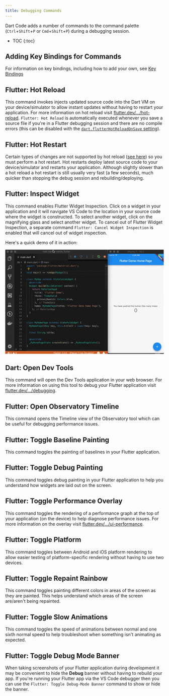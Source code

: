```yaml
---
title: Debugging Commands
---
```


<!-- TODO: Add a validation script that compares master package.json to this list -->

Dart Code adds a number of commands to the command palette (`Ctrl`+`Shift`+`P` or `Cmd`+`Shift`+`P`) during a debugging session.

* TOC
{:toc}

## Adding Key Bindings for Commands

For information on key bindings, including how to add your own, see [Key Bindings](/docs/key-bindings/)

## Flutter: Hot Reload

This command invokes injects updated source code into the Dart VM on your device/simulator to allow instant updates without having to restart your application. For more information on hot reload visit [flutter.dev/.../hot-reload](https://flutter.dev/docs/development/tools/hot-reload). `Flutter: Hot Reload` is automatically executed whenever you save a source file if you're in a Flutter debugging session and there are no compile errors (this can be disabled with the [`dart.flutterHotReloadOnSave` setting](/docs/settings/#dartflutterhotreloadonsave)).

## Flutter: Hot Restart

Certain types of changes are not supported by hot reload ([see here](https://flutter.dev/docs/development/tools/hot-reload#limitations)) so you must perform a hot restart. Hot restarts deploy latest source code to your device/simulator and restarts your application. Although slightly slower than a hot reload a hot restart is still usually very fast (a few seconds), much quicker than stopping the debug session and rebuilding/deploying.

## Flutter: Inspect Widget

This command enables Flutter Widget Inspection.   Click on a widget in your application and it will navigate VS Code to the location in your source code where the widget is constructed.   To select another widget, click on the magnifying glass and select another widget.    To cancel out of Flutter  Widget Inspection, a separate command `Flutter: Cancel Widget Inspection` is enabled that will cancel out of widget inspection.

Here's a quick demo of it in action:

![Flutter: Inspect Widget command](/images/demo/flutter-inspect.gif)

## Dart: Open Dev Tools

This command will open the Dev Tools application in your web browser. For more information on using this tool to debug your Flutter application visit [flutter.dev/.../debugging](https://flutter.dev/docs/testing/debugging#devtools).

## Flutter: Open Observatory Timeline

This command opens the Timeline view of the Observatory tool which can be useful for debugging performance issues.

## Flutter: Toggle Baseline Painting

This command toggles the painting of baselines in your Flutter application.

## Flutter: Toggle Debug Painting

This command toggles debug painting in your Flutter application to help you understand how widgets are laid out on the screen.

## Flutter: Toggle Performance Overlay

This command toggles the rendering of a performance graph at the top of your application (on the device) to help diagnose performance issues. For more information on the overlay visit [flutter.dev/.../ui-performance](https://flutter.dev/docs/perf/rendering/ui-performance).

## Flutter: Toggle Platform

This command toggles between Android and iOS platform rendering to allow easier testing of platform-specific rendering without having to use two devices.

## Flutter: Toggle Repaint Rainbow

This command toggles painting different colors in areas of the screen as they are painted. This helps understand which areas of the screen are/aren't being repainted.

## Flutter: Toggle Slow Animations

This command toggles the speed of animations between normal and one sixth normal speed to help troubleshoot when something isn't animating as expected.

## Flutter: Toggle Debug Mode Banner

When taking screenshots of your Flutter application during development it may be convenient to hide the **Debug** banner without having to rebuild your app. If you're running your Flutter app via the VS Code debugger then you can use the `Flutter: Toggle Debug-Mode Banner` command to show or hide the banner.

<!-- TODO: SCREENSHOT -->
